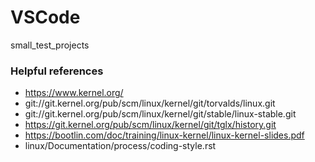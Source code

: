 # VSCode
small_test_projects

### Helpful references 

- https://www.kernel.org/
- git://git.kernel.org/pub/scm/linux/kernel/git/torvalds/linux.git
- git://git.kernel.org/pub/scm/linux/kernel/git/stable/linux-stable.git
- https://git.kernel.org/pub/scm/linux/kernel/git/tglx/history.git
- https://bootlin.com/doc/training/linux-kernel/linux-kernel-slides.pdf
- linux/Documentation/process/coding-style.rst

